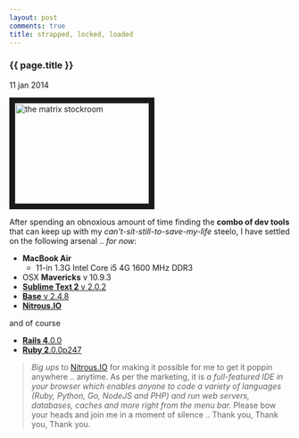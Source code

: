 ```yaml
---
layout: post
comments: true
title: strapped, locked, loaded
---
```


<h3>{{ page.title }}</h3>

<p class="meta">11 jan 2014</p>

<a href="http://www.youtube.com/watch?feature=player_embedded&v=Y70vcs3oV14
" target="_blank"><img src="http://img.youtube.com/vi/Y70vcs3oV14/0.jpg" 
alt="the matrix stockroom" width="240" height="180" border="10" /></a>

After spending an obnoxious amount of time finding the **combo of dev tools** that can keep up with my _can\'t-sit-still-to-save-my-life_ steelo, I have settled on the following arsenal .. _for now_:

* **MacBook Air**
  * 11-in 1.3G Intel Core i5 4G 1600 MHz DDR3 
* OSX **Mavericks** v 10.9.3
* [**Sublime Text 2** v 2.0.2](http://www.sublimetext.com/2)
* [**Base** v 2.4.8](http://menial.co.uk/base/)
* [**Nitrous.IO**](http://nitrous.io/)

and of course

* [**Rails 4**.0.0](http://railsinstaller.org/en)
* [**Ruby 2**.0.0p247](http://railsinstaller.org/en)

> _Big ups_ to [Nitrous.IO](http://nitrous.io/) for making it possible for me to get it poppin anywhere .. anytime. As per the marketing, it is _a full-featured IDE in your browser which enables anyone to code a variety of languages (Ruby, Python, Go, NodeJS and PHP) and run web servers, databases, caches and more right from the menu bar._ Please bow your heads and join me in a moment of silence .. Thank you, Thank you, Thank you.